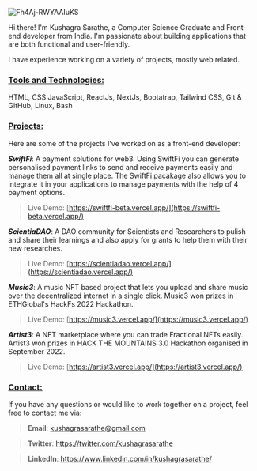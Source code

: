 ![Fh4Aj-RWYAAIuKS](https://user-images.githubusercontent.com/76868364/206900923-454ecaad-b53f-47b9-884e-e9df06172cb9.jpg)


Hi there! I'm Kushagra Sarathe, a Computer Science Graduate and Front-end developer from India. I'm passionate about building applications that are both functional and user-friendly. 

I have experience working on a variety of projects, mostly web related.

### <u>Tools and Technologies:</u>
HTML, CSS JavaScript, ReactJs, NextJs, Bootatrap, Tailwind CSS, Git & GitHub, Linux, Bash

### <u>Projects:</u>

Here are some of the projects I've worked on as a front-end developer:

***SwiftFi***: A payment solutions for web3. Using SwiftFi you can generate personalised payment links to send and receive payments easily and manage them all at single place. The SwiftFi pacakage also allows you to integrate it in your applications to manage payments with the help of 4 payment options.

> Live Demo: <u>[https://swiftfi-beta.vercel.app/](https://swiftfi-beta.vercel.app/)</u>

***ScientiaDAO***: A DAO community for Scientists and Researchers to pulish and share their learnings and also apply for grants to help them with their new researches.

> Live Demo: <u>[https://scientiadao.vercel.app/](https://scientiadao.vercel.app/)</u>

***Music3***: A music NFT based project that lets you upload and share music over the decentralized internet in a single click. Music3 won prizes in ETHGlobal's HackFs 2022 Hackathon.

> Live Demo: <u>[https://music3.vercel.app/](https://music3.vercel.app/)</u>

***Artist3***: A NFT marketplace where you can trade Fractional NFTs easily. Artist3 won prizes in HACK THE MOUNTAINS 3.0 Hackathon organised in September 2022.

> Live Demo: <u>[https://artist3.vercel.app/](https://artist3.vercel.app/)</u>

### <u>Contact:</u>
If you have any questions or would like to work together on a project, feel free to contact me via:

> **Email**: <u>kushagrasarathe@gmail.com</u>

> **Twitter**: <u>https://twitter.com/kushagrasarathe</u>

> **LinkedIn**: <u>https://www.linkedin.com/in/kushagrasarathe/</u>
